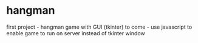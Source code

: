 # hangman
first project - hangman game with GUI (tkinter)
to come - use javascript to enable game to run on server instead of tkinter window
